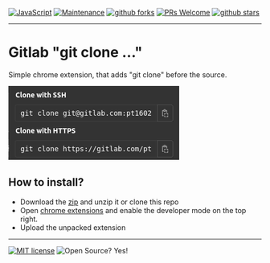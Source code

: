 [![JavaScript](https://img.shields.io/badge/--blue?logo=javascript&logoColor=fff)](https://www.javascript.com/)
[![Maintenance](https://img.shields.io/badge/Maintained%3F-yes-blue.svg)](https://github.com/pt1602/gitlab-git-clone/graphs/commit-activity)
[![github forks](https://badgen.net/github/forks/pt1602/gitlab-git-clone/)](https://github.com/pt1602/gitlab-git-clone/network/)
[![PRs Welcome](https://img.shields.io/badge/PRs-welcome-blue.svg)](http://makeapullrequest.com)
[![github stars](https://img.shields.io/github/stars/pt1602/gitlab-git-clone.svg?style=social&label=Star&maxAge=2592000)](https://github.com/pt1602/gitlab-git-clone/stargazers/)

---

# Gitlab "git clone …"

Simple chrome extension, that adds "git clone" before the source. 

![Screenshot Gitlab](assets/readme-ressources/gitlab-git-clone.png "Screenshot Gitlab")

## How to install?

* Download the [zip](https://github.com/pt1602/gitlab-git-clone/archive/refs/heads/main.zip) and unzip it or clone this repo
* Open [chrome extensions](chrome://extensions/) and enable the developer mode on the top right.
* Upload the unpacked extension

---

[![MIT license](https://img.shields.io/badge/License-MIT-blue.svg)](https://lbesson.mit-license.org/)
![Open Source? Yes!](https://badgen.net/badge/Open%20Source%20%3F/Yes%21/blue?icon=github)
